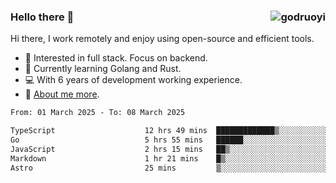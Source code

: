 ### Hello there 👋 <img align="right" src="https://github-readme-stats.vercel.app/api?username=godruoyi&show_icons=true" alt="godruoyi" />

Hi there, I work remotely and enjoy using open-source and efficient tools.

- 🔭 Interested in full stack. Focus on backend.
- 🌱 Currently learning Golang and Rust.
- 💻 With 6 years of development working experience.
- 👒 [About me more](https://godruoyi.com/posts/about-godruoyi).



<!--START_SECTION:waka-->

```txt
From: 01 March 2025 - To: 08 March 2025

TypeScript                    12 hrs 49 mins  █████████████▒░░░░░░░░░░░   53.35 %
Go                            5 hrs 55 mins   ██████░░░░░░░░░░░░░░░░░░░   24.63 %
JavaScript                    2 hrs 15 mins   ██▒░░░░░░░░░░░░░░░░░░░░░░   09.43 %
Markdown                      1 hr 21 mins    █▒░░░░░░░░░░░░░░░░░░░░░░░   05.68 %
Astro                         25 mins         ▒░░░░░░░░░░░░░░░░░░░░░░░░   01.78 %
```

<!--END_SECTION:waka-->
